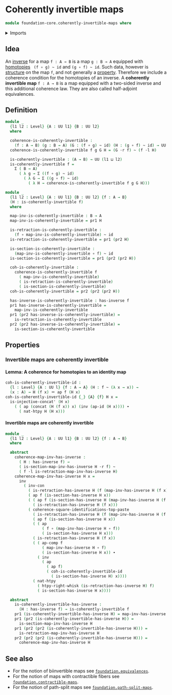 # Coherently invertible maps

```agda
module foundation-core.coherently-invertible-maps where
```

<details><summary>Imports</summary>

```agda
open import foundation.action-on-identifications-functions
open import foundation.commuting-squares-of-identifications
open import foundation.dependent-pair-types
open import foundation.universe-levels

open import foundation-core.cartesian-product-types
open import foundation-core.function-types
open import foundation-core.homotopies
open import foundation-core.identity-types
open import foundation-core.invertible-maps
```

</details>

## Idea

An [inverse](foundation-core.invertible-maps.md) for a map `f : A → B` is a map
`g : B → A` equipped with [homotopies](foundation-core.homotopies.md)
` (f ∘ g) ~ id` and `(g ∘ f) ~ id`. Such data, however is
[structure](foundation.structure.md) on the map `f`, and not generally a
[property](foundation-core.propositions.md). Therefore we include a coherence
condition for the homotopies of an inverse. A **coherently invertible map**
`f : A → B` is a map equipped with a two-sided inverse and this additional
coherence law. They are also called half-adjoint equivalences.

## Definition

```agda
module _
  {l1 l2 : Level} {A : UU l1} {B : UU l2}
  where

  coherence-is-coherently-invertible :
    (f : A → B) (g : B → A) (G : (f ∘ g) ~ id) (H : (g ∘ f) ~ id) → UU (l1 ⊔ l2)
  coherence-is-coherently-invertible f g G H = (G ·r f) ~ (f ·l H)

  is-coherently-invertible : (A → B) → UU (l1 ⊔ l2)
  is-coherently-invertible f =
    Σ ( B → A)
      ( λ g → Σ ((f ∘ g) ~ id)
        ( λ G → Σ ((g ∘ f) ~ id)
          ( λ H → coherence-is-coherently-invertible f g G H)))

module _
  {l1 l2 : Level} {A : UU l1} {B : UU l2} {f : A → B}
  (H : is-coherently-invertible f)
  where

  map-inv-is-coherently-invertible : B → A
  map-inv-is-coherently-invertible = pr1 H

  is-retraction-is-coherently-invertible :
    (f ∘ map-inv-is-coherently-invertible) ~ id
  is-retraction-is-coherently-invertible = pr1 (pr2 H)

  is-section-is-coherently-invertible :
    (map-inv-is-coherently-invertible ∘ f) ~ id
  is-section-is-coherently-invertible = pr1 (pr2 (pr2 H))

  coh-is-coherently-invertible :
    coherence-is-coherently-invertible f
      ( map-inv-is-coherently-invertible)
      ( is-retraction-is-coherently-invertible)
      ( is-section-is-coherently-invertible)
  coh-is-coherently-invertible = pr2 (pr2 (pr2 H))

  has-inverse-is-coherently-invertible : has-inverse f
  pr1 has-inverse-is-coherently-invertible =
    map-inv-is-coherently-invertible
  pr1 (pr2 has-inverse-is-coherently-invertible) =
    is-retraction-is-coherently-invertible
  pr2 (pr2 has-inverse-is-coherently-invertible) =
    is-section-is-coherently-invertible
```

## Properties

### Invertible maps are coherently invertible

#### Lemma: A coherence for homotopies to an identity map

```agda
coh-is-coherently-invertible-id :
  {l : Level} {A : UU l} {f : A → A} (H : f ~ (λ x → x)) →
  (x : A) → H (f x) ＝ ap f (H x)
coh-is-coherently-invertible-id {_} {A} {f} H x =
  is-injective-concat' (H x)
    ( ( ap (concat (H (f x)) x) (inv (ap-id (H x)))) ∙
      ( nat-htpy H (H x)))
```

#### Invertible maps are coherently invertible

```agda
module _
  {l1 l2 : Level} {A : UU l1} {B : UU l2} {f : A → B}
  where

  abstract
    coherence-map-inv-has-inverse :
      ( H : has-inverse f) →
      ( is-section-map-inv-has-inverse H ·r f) ~
      ( f ·l is-retraction-map-inv-has-inverse H)
    coherence-map-inv-has-inverse H x =
      inv
        ( inv-con
          ( is-retraction-has-inverse H (f (map-inv-has-inverse H (f x))))
          ( ap f (is-section-has-inverse H x))
          ( ( ap f (is-section-has-inverse H (map-inv-has-inverse H (f x)))) ∙
            ( is-retraction-has-inverse H (f x)))
          ( coherence-square-identifications-top-paste
            ( is-retraction-has-inverse H (f (map-inv-has-inverse H (f x))))
            ( ap f (is-section-has-inverse H x))
            ( ( ap
                ( f ∘ (map-inv-has-inverse H ∘ f))
                ( is-section-has-inverse H x)))
            ( is-retraction-has-inverse H (f x))
            ( ( ap-comp f
                ( map-inv-has-inverse H ∘ f)
                ( is-section-has-inverse H x)) ∙
              ( inv
                ( ap
                  ( ap f)
                  ( coh-is-coherently-invertible-id
                    ( is-section-has-inverse H) x))))
            ( nat-htpy
              ( htpy-right-whisk (is-retraction-has-inverse H) f)
              ( is-section-has-inverse H x))))

  abstract
    is-coherently-invertible-has-inverse :
      (H : has-inverse f) → is-coherently-invertible f
    pr1 (is-coherently-invertible-has-inverse H) = map-inv-has-inverse H
    pr1 (pr2 (is-coherently-invertible-has-inverse H)) =
      is-section-map-inv-has-inverse H
    pr1 (pr2 (pr2 (is-coherently-invertible-has-inverse H))) =
      is-retraction-map-inv-has-inverse H
    pr2 (pr2 (pr2 (is-coherently-invertible-has-inverse H))) =
      coherence-map-inv-has-inverse H
```

## See also

- For the notion of biinvertible maps see
  [`foundation.equivalences`](foundation.equivalences.md).
- For the notion of maps with contractible fibers see
  [`foundation.contractible-maps`](foundation.contractible-maps.md).
- For the notion of path-split maps see
  [`foundation.path-split-maps`](foundation.path-split-maps.md).

